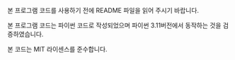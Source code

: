 본 프로그램 코드를 사용하기 전에 README 파일을 읽어 주시기 바랍니다.

본 프로그램 코드는 파이썬 코드로 작성되었으며
파이썬 3.11버전에서 동작하는 것을 검증하였습니다.

본 코드는 MIT 라이센스를 준수합니다.
